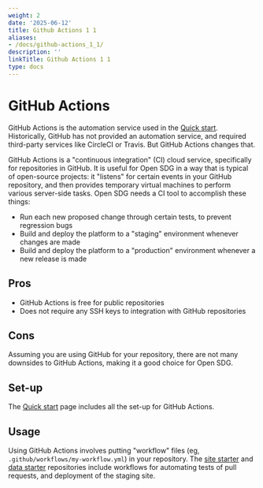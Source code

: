 ```yaml
---
weight: 2
date: '2025-06-12'
title: Github Actions 1 1
aliases:
- /docs/github-actions_1_1/
description: ''
linkTitle: Github Actions 1 1
type: docs
---
```


<h1>GitHub Actions</h1>

GitHub Actions is the automation service used in the [Quick start](../quick-start.md). Historically, GitHub has not provided an automation service, and required third-party services like CircleCI or Travis. But GitHub Actions changes that.

GitHub Actions is a "continuous integration" (CI) cloud service, specifically for repositories in GitHub. It is useful for Open SDG in a way that is typical of open-source projects: it "listens" for certain events in your GitHub repository, and then provides temporary virtual machines to perform various server-side tasks. Open SDG needs a CI tool to accomplish these things:

* Run each new proposed change through certain tests, to prevent regression bugs
* Build and deploy the platform to a "staging" environment whenever changes are made
* Build and deploy the platform to a "production" environment whenever a new release is made

## Pros

* GitHub Actions is free for public repositories
* Does not require any SSH keys to integration with GitHub repositories

## Cons

Assuming you are using GitHub for your repository, there are not many downsides to GitHub Actions, making it a good choice for Open SDG.

## Set-up

The [Quick start](../quick-start.md) page includes all the set-up for GitHub Actions.

## Usage

Using GitHub Actions involves putting "workflow" files (eg, `.github/workflows/my-workflow.yml`) in your repository. The [site starter](https://github.com/open-sdg/open-sdg-site-starter) and [data starter](https://github.com/open-sdg/open-sdg-data-starter) repositories include workflows for automating tests of pull requests, and deployment of the staging site.
